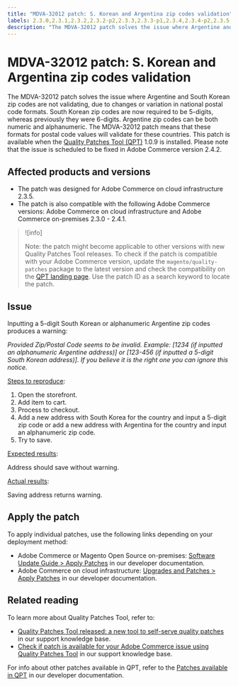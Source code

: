```yaml
---
title: "MDVA-32012 patch: S. Korean and Argentina zip codes validation"
labels: 2.3.0,2.3.1,2.3.2,2.3.2-p2,2.3.3,2.3.3-p1,2.3.4,2.3.4-p2,2.3.5,2.3.5-p1,2.3.5-p2,2.3.6,2.4.0,2.4.0-p1,2.4.1,Argentina,Korea,QPT 1.0.9,QPT patches,Magento Commerce,Magento Commerce Cloud,address,support tools,zip/postal code seems to be invalid,Adobe Commerce,cloud infrastructure,on-premises,quality patches for Adobe Commerce,Magento Open Source
description: "The MDVA-32012 patch solves the issue where Argentine and South Korean zip codes are not validating, due to changes or variation in national postal code formats. South Korean zip codes are now required to be 5-digits, whereas previously they were 6-digits. Argentine zip codes can be both numeric and alphanumeric. The MDVA-32012 patch means that these formats for postal code values will validate for these countries. This patch is available when the [Quality Patches Tool (QPT)](https://support.magento.com/hc/en-us/articles/360047139492) 1.0.9 is installed. Please note that the issue is scheduled to be fixed in Adobe Commerce version 2.4.2."
---
```


# MDVA-32012 patch: S. Korean and Argentina zip codes validation

The MDVA-32012 patch solves the issue where Argentine and South Korean zip codes are not validating, due to changes or variation in national postal code formats. South Korean zip codes are now required to be 5-digits, whereas previously they were 6-digits. Argentine zip codes can be both numeric and alphanumeric. The MDVA-32012 patch means that these formats for postal code values will validate for these countries. This patch is available when the [Quality Patches Tool (QPT)](https://support.magento.com/hc/en-us/articles/360047139492) 1.0.9 is installed. Please note that the issue is scheduled to be fixed in Adobe Commerce version 2.4.2.

## Affected products and versions

* The patch was designed for Adobe Commerce on cloud infrastructure 2.3.5.
* The patch is also compatible with the following Adobe Commerce versions: Adobe Commerce on cloud infrastructure and Adobe Commerce on-premises 2.3.0 - 2.4.1.

>![info]
>
>Note: the patch might become applicable to other versions with new Quality Patches Tool releases. To check if the patch is compatible with your Adobe Commerce version, update the `magento/quality-patches` package to the latest version and check the compatibility on the [QPT landing page](https://devdocs.magento.com/quality-patches/tool.html#patch-grid). Use the patch ID as a search keyword to locate the patch.

## Issue

Inputting a 5-digit South Korean or alphanumeric Argentine zip codes produces a warning:

*Provided Zip/Postal Code seems to be invalid. Example: [1234 (if inputted an alphanumeric Argentine address)] or [123-456 (if inputted a 5-digit South Korean address)]. If you believe it is the right one you can ignore this notice.*

<u>Steps to reproduce</u>:

1. Open the storefront.
1. Add item to cart.
1. Process to checkout.
1. Add a new address with South Korea for the country and input a 5-digit zip code or add a new address with Argentina for the country and input an alphanumeric zip code.
1. Try to save.

<u>Expected results</u>:

Address should save without warning.

<u>Actual results</u>:

Saving address returns warning.

## Apply the patch

To apply individual patches, use the following links depending on your deployment method:

* Adobe Commerce or Magento Open Source on-premises: [Software Update Guide > Apply Patches](https://devdocs.magento.com/guides/v2.4/comp-mgr/patching/mqp.html) in our developer documentation.
* Adobe Commerce on cloud infrastructure: [Upgrades and Patches > Apply Patches](https://devdocs.magento.com/cloud/project/project-patch.html) in our developer documentation.

## Related reading

To learn more about Quality Patches Tool, refer to:

* [Quality Patches Tool released: a new tool to self-serve quality patches](https://support.magento.com/hc/en-us/articles/360047139492) in our support knowledge base.
* [Check if patch is available for your Adobe Commerce issue using Quality Patches Tool](https://support.magento.com/hc/en-us/articles/360047125252) in our support knowledge base.

For info about other patches available in QPT, refer to the [Patches available in QPT](https://devdocs.magento.com/quality-patches/tool.html#patch-grid) in our developer documentation.